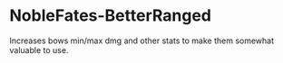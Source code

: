 # NobleFates-BetterRanged
Increases bows min/max dmg and other stats to make them somewhat valuable to use.
